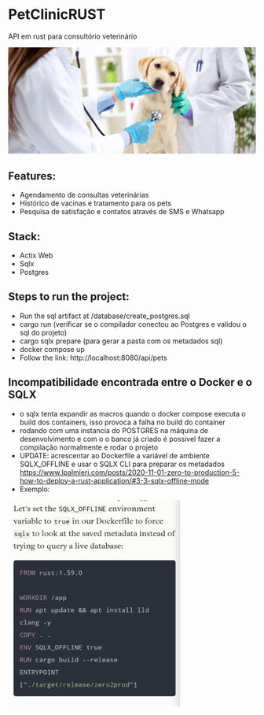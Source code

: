 # PetClinicRUST
API em rust para consultório veterinário

![screenshot](assets/banner.png)

## Features:
- Agendamento de consultas veterinárias
- Histórico de vacinas e tratamento para os pets
- Pesquisa de satisfação e contatos através de SMS e Whatsapp

## Stack:
- Actix Web
- Sqlx
- Postgres

## Steps to run the project:
- Run the sql artifact at /database/create_postgres.sql
- cargo run (verificar se o compilador conectou ao Postgres e validou o sql do projeto)
- cargo sqlx prepare (para gerar a pasta com os metadados sql)
- docker compose up
- Follow the link:  http://localhost:8080/api/pets


## Incompatibilidade encontrada entre o Docker e o SQLX
- o sqlx tenta expandir as macros quando o docker compose executa o build dos containers, isso
provoca a falha no build do container
- rodando com uma instancia do POSTGRES na máquina de desenvolvimento e com o o banco já criado
é possivel fazer a compilação normalmente e rodar o projeto
- UPDATE: acrescentar ao Dockerfile a variável de ambiente SQLX_OFFLINE e usar o SQLX CLI para preparar os metadados https://www.lpalmieri.com/posts/2020-11-01-zero-to-production-5-how-to-deploy-a-rust-application/#3-3-sqlx-offline-mode
- Exemplo:
<img src="assets/cfg_screenshot.jpg" width="350" height="420">
